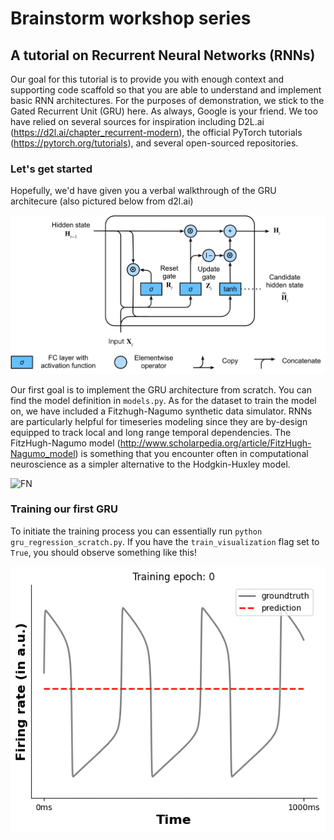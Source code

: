 # Brainstorm workshop series
## A tutorial on Recurrent Neural Networks (RNNs)

Our goal for this tutorial is to provide you with enough context and supporting code scaffold so that you are able to understand and implement basic RNN architectures. For the purposes of demonstration, we stick to the Gated Recurrent Unit (GRU) here. As always, Google is your friend. We too have relied on several sources for inspiration including D2L.ai (https://d2l.ai/chapter_recurrent-modern), the official PyTorch tutorials (https://pytorch.org/tutorials), and several open-sourced repositories.

### Let's get started
Hopefully, we'd have given you a verbal walkthrough of the GRU architecure (also pictured below from d2l.ai)

![GRU](thumbs/gru-3.svg)

Our first goal is to implement the GRU architecture from scratch. You can find the model definition in ```models.py```. As for the dataset to train the model on, we have included a Fitzhugh-Nagumo synthetic data simulator. RNNs are particularly helpful for timeseries modeling since they are by-design equipped to track local and long range temporal dependencies. The FitzHugh-Nagumo model (http://www.scholarpedia.org/article/FitzHugh-Nagumo_model) is something that you encounter often in computational neuroscience as a simpler alternative to the Hodgkin-Huxley model.

![FN](https://latex.codecogs.com/svg.image?\begin{align*}\frac{dV}{dt}&space;&=&space;V&space;-&space;\frac{V^3}{3}&space;-&space;W&space;&plus;&space;I_{ext};\\;\frac{dW}{dt}&space;&=&space;\epsilon(V&space;&plus;&space;a&space;-&space;bW)\end{align*}&space;)

### Training our first GRU
To initiate the training process you can essentially run ```python gru_regression_scratch.py```. If you have the `train_visualization` flag set to `True`, you should observe something like this!

![regTrain](thumbs/fitzhugh_nagumo_regression.gif)
